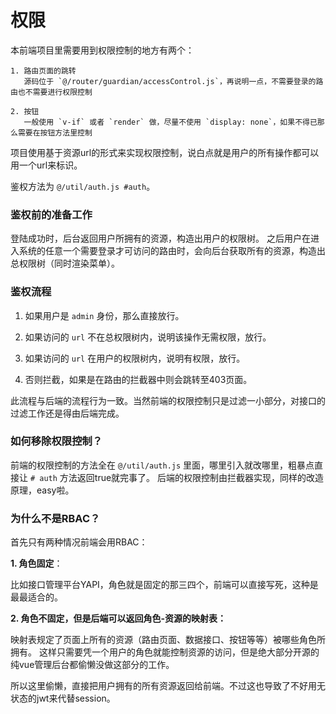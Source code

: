 # 权限

本前端项目里需要用到权限控制的地方有两个：

    1. 路由页面的跳转
       源码位于 `@/router/guardian/accessControl.js`，再说明一点，不需要登录的路由也不需要进行权限控制
    
    2. 按钮
       一般使用 `v-if` 或者 `render` 做，尽量不使用 `display: none`，如果不得已那么需要在按钮方法里控制

项目使用基于资源url的形式来实现权限控制，说白点就是用户的所有操作都可以用一个url来标识。

鉴权方法为 `@/util/auth.js #auth`。

### 鉴权前的准备工作

登陆成功时，后台返回用户所拥有的资源，构造出用户的权限树。
之后用户在进入系统的任意一个需要登录才可访问的路由时，会向后台获取所有的资源，构造出总权限树（同时渲染菜单）。

### 鉴权流程

1. 如果用户是 `admin` 身份，那么直接放行。

2. 如果访问的 `url` 不在总权限树内，说明该操作无需权限，放行。

3. 如果访问的 `url` 在用户的权限树内，说明有权限，放行。

4. 否则拦截，如果是在路由的拦截器中则会跳转至403页面。

此流程与后端的流程行为一致。当然前端的权限控制只是过滤一小部分，对接口的过滤工作还是得由后端完成。

### 如何移除权限控制？

前端的权限控制的方法全在 `@/util/auth.js` 里面，哪里引入就改哪里，粗暴点直接让 `# auth` 方法返回true就完事了。
后端的权限控制由拦截器实现，同样的改造原理，easy啦。

### 为什么不是RBAC？

首先只有两种情况前端会用RBAC：

**1. 角色固定**：

比如接口管理平台YAPI，角色就是固定的那三四个，前端可以直接写死，这种是最最适合的。

**2. 角色不固定，但是后端可以返回角色-资源的映射表：**

映射表规定了页面上所有的资源（路由页面、数据接口、按钮等等）被哪些角色所拥有。
这样只需要凭一个用户的角色就能控制资源的访问，但是绝大部分开源的纯vue管理后台都偷懒没做这部分的工作。

所以这里偷懒，直接把用户拥有的所有资源返回给前端。不过这也导致了不好用无状态的jwt来代替session。
